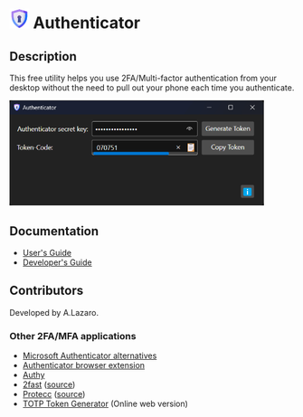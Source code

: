 
# <img src="icon.png" width="35"/> Authenticator

## Description
This free utility helps you use 2FA/Multi-factor authentication from your desktop without the need to pull out your phone each time you authenticate.

<img src="./docs/AppScreenshot.png" alt="drawing" width="450"/>


## Documentation

- [User's Guide](/docs/UserGuide.md)
- [Developer's Guide](/docs/DevelopersGuide.md)

## Contributors
Developed by A.Lazaro.


### Other 2FA/MFA applications
- [Microsoft Authenticator alternatives](https://alternativeto.net/software/microsoft-authenticator/)
- [Authenticator browser extension](https://authenticator.cc/)
- [Authy](https://authy.com/)
- [2fast](https://apps.microsoft.com/store/detail/2fast-%E2%80%93-two-factor-authenticator/9P9D81GLH89Q) ([source](https://github.com/2fast-team/2fast/))
- [Protecc](https://apps.microsoft.com/store/detail/protecc-2fa-authenticator-totp/9PJX91M06TZS) ([source](https://github.com/FireCubeStudios/Protecc))
- [TOTP Token Generator](https://totp.danhersam.com/) (Online web version)

